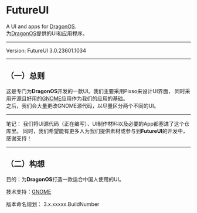# FutureUI
A UI and apps for [DragonOS](https://github.com/ZJ-Dragon/DragonOS).   
为[DragonOS](https://github.com/ZJ-Dragon/DragonOS)提供的UI和应用程序。

---

Version: FutureUI 3.0.23601.1034

---

## （一）总则

这是专门为**DragonOS**开发的一款UI。我们主要采用Pixso来设计UI界面，
同时采用开源且好用的[GNOME](https://www.gnome.org)应用作为我们的应用的基础。  
之后，我们会大量更改GNOME源代码，以尽量区分两个不同的UI。

---

笔记： 我们将UI源代码（正在编写）、UI制作材料以及必要的App都塞进了这个仓库里。
同时，我们希望能有更多人为我们提供素材或参与到**FutureUI**的开发中，感谢支持！

---

## （二）构想

目的：为**DragonOS**打造一款适合中国人使用的UI。

技术支持：[GNOME](https://www.gnome.org)

版本命名规划： 3.x.xxxxx.BuildNumber
